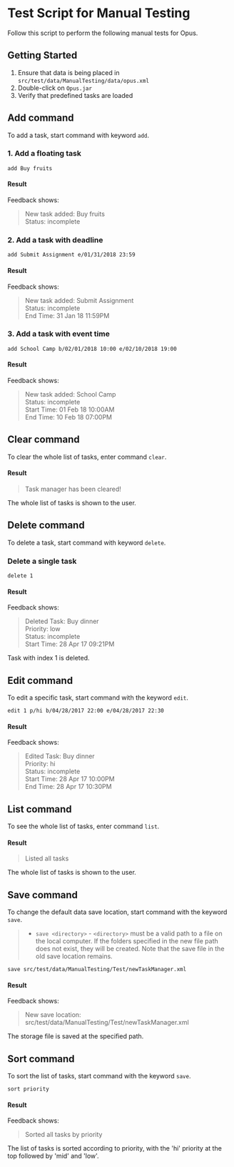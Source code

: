 # Test Script for Manual Testing

Follow this script to perform the following manual tests for Opus.

## Getting Started

1. Ensure that data is being placed in `src/test/data/ManualTesting/data/opus.xml`
2. Double-click on `Opus.jar`
3. Verify that predefined tasks are loaded

## Add command

To add a task, start command with keyword `add`.

### 1. Add a floating task

`add Buy fruits`

#### Result

Feedback shows:

> New task added: Buy fruits<br/>
> Status: incomplete

### 2. Add a task with deadline

`add Submit Assignment e/01/31/2018 23:59`

#### Result

Feedback shows:

> New task added: Submit Assignment<br/>
> Status: incomplete<br/>
> End Time: 31 Jan 18 11:59PM

### 3. Add a task with event time

`add School Camp b/02/01/2018 10:00 e/02/10/2018 19:00`

#### Result

Feedback shows:

> New task added: School Camp<br/>
> Status: incomplete<br/>
> Start Time: 01 Feb 18 10:00AM<br/>
> End Time: 10 Feb 18 07:00PM

## Clear command

To clear the whole list of tasks, enter command `clear`.

#### Result

> Task manager has been cleared!

The whole list of tasks is shown to the user.

## Delete command

To delete a task, start command with keyword `delete`.

### Delete a single task

`delete 1`

#### Result

Feedback shows:

> Deleted Task: Buy dinner<br/>
> Priority: low<br/>
> Status: incomplete<br/>
> Start Time: 28 Apr 17 09:21PM<br/>

Task with index 1 is deleted.

## Edit command

To edit a specific task, start command with the keyword `edit`.

`edit 1 p/hi b/04/28/2017 22:00 e/04/28/2017 22:30`

#### Result

Feedback shows:

> Edited Task: Buy dinner<br/>
> Priority: hi<br/>
> Status: incomplete<br/>
> Start Time: 28 Apr 17 10:00PM<br/>
> End Time: 28 Apr 17 10:30PM

## List command

To see the whole list of tasks, enter command `list`.

#### Result

> Listed all tasks

The whole list of tasks is shown to the user.

## Save command
To change the default data save location, start command with the keyword `save`.

>* `save <directory>` - `<directory>` must be a valid path to a file on the local computer. If the folders specified in the new file path does not exist, they will be created. Note that the save file in the old save location remains.

`save src/test/data/ManualTesting/Test/newTaskManager.xml`

#### Result

Feedback shows:

> New save location: src/test/data/ManualTesting/Test/newTaskManager.xml

The storage file is saved at the specified path.

## Sort command
To sort the list of tasks, start command with the keyword `save`.

`sort priority`

#### Result

Feedback shows:

> Sorted all tasks by priority

The list of tasks is sorted according to priority, with the 'hi' priority at the top followed by 'mid' and 'low'.
